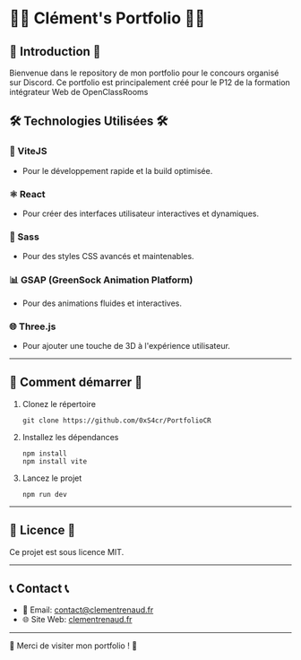 
# 👨‍💻 Clément's Portfolio 👨‍💻

## 🌟 Introduction 🌟
Bienvenue dans le repository de mon portfolio pour le concours organisé sur Discord.
Ce portfolio est principalement créé pour le P12 de la formation intégrateur Web  de OpenClassRooms


## 🛠 Technologies Utilisées 🛠

### 🚀 ViteJS
- Pour le développement rapide et la build optimisée.

### ⚛️ React
- Pour créer des interfaces utilisateur interactives et dynamiques.

### 🎨 Sass
- Pour des styles CSS avancés et maintenables.

### 📊 GSAP (GreenSock Animation Platform)
- Pour des animations fluides et interactives.

### 🌐 Three.js
- Pour ajouter une touche de 3D à l'expérience utilisateur.

---

## 🚀 Comment démarrer 🚀

1. Clonez le répertoire
   ```
   git clone https://github.com/0xS4cr/PortfolioCR
   ```
   
2. Installez les dépendances
   ```
   npm install
   npm install vite
   ```
   
3. Lancez le projet
   ```
   npm run dev
   ```

---

## 📝 Licence 📝

Ce projet est sous licence MIT.

---

## 📞 Contact 📞

- 📧 Email: contact@clementrenaud.fr
- 🌐 Site Web: [clementrenaud.fr](https://www.clementrenaud.fr)

---

🌟 Merci de visiter mon portfolio ! 🌟
